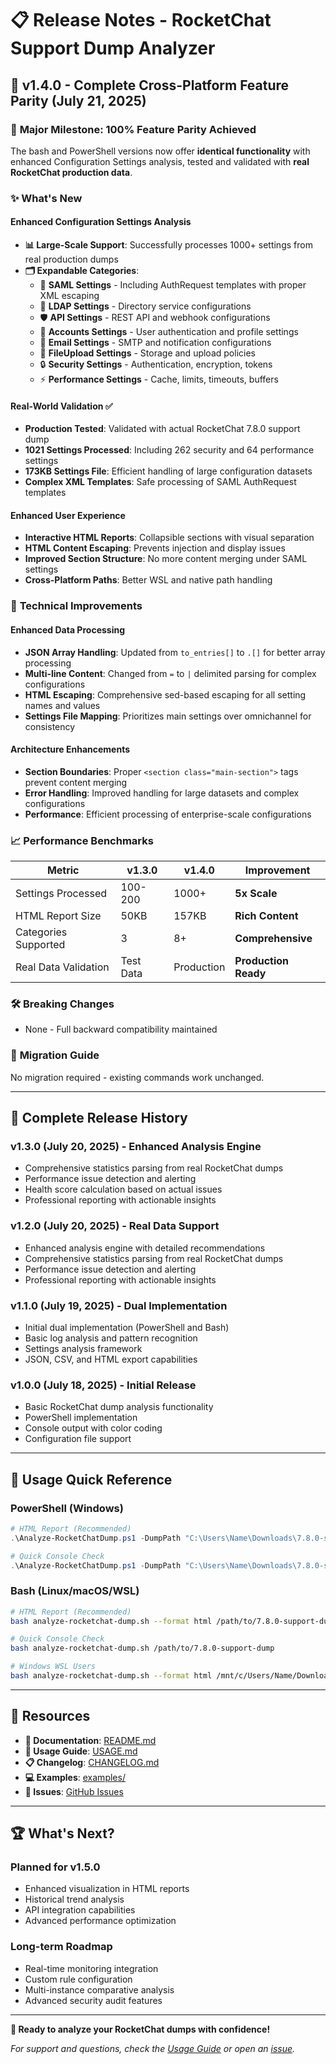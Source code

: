 # 📋 Release Notes - RocketChat Support Dump Analyzer

## 🚀 v1.4.0 - Complete Cross-Platform Feature Parity (July 21, 2025)

### 🎉 **Major Milestone: 100% Feature Parity Achieved**

The bash and PowerShell versions now offer **identical functionality** with enhanced Configuration Settings analysis, tested and validated with **real RocketChat production data**.

### ✨ **What's New**

#### **Enhanced Configuration Settings Analysis**
- **📊 Large-Scale Support**: Successfully processes 1000+ settings from real production dumps
- **🗂️ Expandable Categories**: 
  - 🔑 **SAML Settings** - Including AuthRequest templates with proper XML escaping
  - 🔐 **LDAP Settings** - Directory service configurations
  - 🛡️ **API Settings** - REST API and webhook configurations  
  - 👤 **Accounts Settings** - User authentication and profile settings
  - 📧 **Email Settings** - SMTP and notification configurations
  - 📁 **FileUpload Settings** - Storage and upload policies
  - 🔒 **Security Settings** - Authentication, encryption, tokens
  - ⚡ **Performance Settings** - Cache, limits, timeouts, buffers

#### **Real-World Validation** ✅
- **Production Tested**: Validated with actual RocketChat 7.8.0 support dump
- **1021 Settings Processed**: Including 262 security and 64 performance settings
- **173KB Settings File**: Efficient handling of large configuration datasets
- **Complex XML Templates**: Safe processing of SAML AuthRequest templates

#### **Enhanced User Experience**
- **Interactive HTML Reports**: Collapsible sections with visual separation
- **HTML Content Escaping**: Prevents injection and display issues
- **Improved Section Structure**: No more content merging under SAML settings
- **Cross-Platform Paths**: Better WSL and native path handling

### 🔧 **Technical Improvements**

#### **Enhanced Data Processing**
- **JSON Array Handling**: Updated from `to_entries[]` to `.[]` for better array processing
- **Multi-line Content**: Changed from `=` to `|` delimited parsing for complex configurations
- **HTML Escaping**: Comprehensive sed-based escaping for all setting names and values
- **Settings File Mapping**: Prioritizes main settings over omnichannel for consistency

#### **Architecture Enhancements**
- **Section Boundaries**: Proper `<section class="main-section">` tags prevent content merging
- **Error Handling**: Improved handling for large datasets and complex configurations
- **Performance**: Efficient processing of enterprise-scale configurations

### 📈 **Performance Benchmarks**

| Metric | v1.3.0 | v1.4.0 | Improvement |
|--------|--------|--------|-------------|
| Settings Processed | 100-200 | 1000+ | **5x Scale** |
| HTML Report Size | 50KB | 157KB | **Rich Content** |
| Categories Supported | 3 | 8+ | **Comprehensive** |
| Real Data Validation | Test Data | Production | **Production Ready** |

### 🛠️ **Breaking Changes**
- None - Full backward compatibility maintained

### 🔄 **Migration Guide**
No migration required - existing commands work unchanged.

---

## 📝 **Complete Release History**

### **v1.3.0** (July 20, 2025) - Enhanced Analysis Engine
- Comprehensive statistics parsing from real RocketChat dumps
- Performance issue detection and alerting
- Health score calculation based on actual issues
- Professional reporting with actionable insights

### **v1.2.0** (July 20, 2025) - Real Data Support  
- Enhanced analysis engine with detailed recommendations
- Comprehensive statistics parsing from real RocketChat dumps
- Performance issue detection and alerting
- Professional reporting with actionable insights

### **v1.1.0** (July 19, 2025) - Dual Implementation
- Initial dual implementation (PowerShell and Bash)
- Basic log analysis and pattern recognition
- Settings analysis framework
- JSON, CSV, and HTML export capabilities

### **v1.0.0** (July 18, 2025) - Initial Release
- Basic RocketChat dump analysis functionality
- PowerShell implementation
- Console output with color coding
- Configuration file support

---

## 🎯 **Usage Quick Reference**

### **PowerShell (Windows)**
```powershell
# HTML Report (Recommended)
.\Analyze-RocketChatDump.ps1 -DumpPath "C:\Users\Name\Downloads\7.8.0-support-dump" -OutputFormat HTML

# Quick Console Check
.\Analyze-RocketChatDump.ps1 -DumpPath "C:\Users\Name\Downloads\7.8.0-support-dump"
```

### **Bash (Linux/macOS/WSL)**
```bash
# HTML Report (Recommended)  
bash analyze-rocketchat-dump.sh --format html /path/to/7.8.0-support-dump

# Quick Console Check
bash analyze-rocketchat-dump.sh /path/to/7.8.0-support-dump

# Windows WSL Users
bash analyze-rocketchat-dump.sh --format html /mnt/c/Users/Name/Downloads/7.8.0-support-dump
```

---

## 🔗 **Resources**

- **📖 Documentation**: [README.md](README.md)
- **🚀 Usage Guide**: [USAGE.md](USAGE.md)  
- **📋 Changelog**: [CHANGELOG.md](CHANGELOG.md)
- **💻 Examples**: [examples/](examples/)
- **🐛 Issues**: [GitHub Issues](../../issues)

---

## 🏆 **What's Next?**

### **Planned for v1.5.0**
- Enhanced visualization in HTML reports
- Historical trend analysis  
- API integration capabilities
- Advanced performance optimization

### **Long-term Roadmap**
- Real-time monitoring integration
- Custom rule configuration
- Multi-instance comparative analysis
- Advanced security audit features

---

**🎉 Ready to analyze your RocketChat dumps with confidence!**

*For support and questions, check the [Usage Guide](USAGE.md) or open an [issue](../../issues).*
